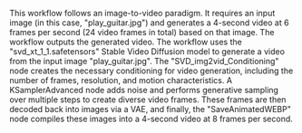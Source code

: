 This workflow follows an image-to-video paradigm. It requires an input image (in this case, \"play_guitar.jpg\") and generates a 4-second video at 6 frames per second (24 video frames in total) based on that image. The workflow outputs the generated video. The workflow uses the \"svd_xt_1_1.safetensors\" Stable Video Diffusion model to generate a video from the input image \"play_guitar.jpg\". The \"SVD_img2vid_Conditioning\" node creates the necessary conditioning for video generation, including the number of frames, resolution, and motion characteristics. A KSamplerAdvanced node adds noise and performs generative sampling over multiple steps to create diverse video frames. These frames are then decoded back into images via a VAE, and finally, the \"SaveAnimatedWEBP\" node compiles these images into a 4-second video at 8 frames per second.